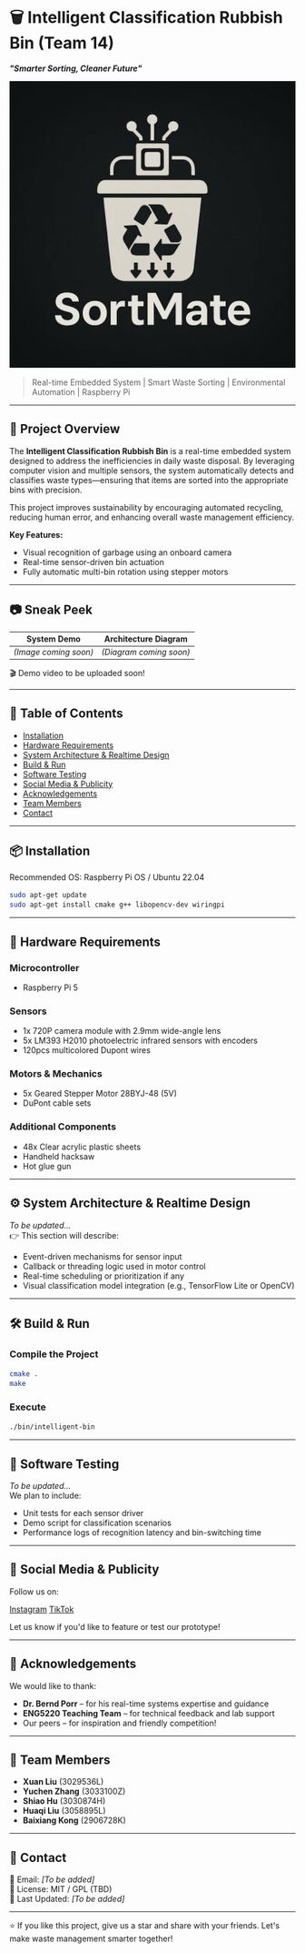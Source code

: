 # 🗑️ Intelligent Classification Rubbish Bin (Team 14) 
**_"Smarter Sorting, Cleaner Future"_**

![LOGO](./LOGO.jpg)

> Real-time Embedded System | Smart Waste Sorting | Environmental Automation | Raspberry Pi

---

## 📌 Project Overview

The **Intelligent Classification Rubbish Bin** is a real-time embedded system designed to address the inefficiencies in daily waste disposal. By leveraging computer vision and multiple sensors, the system automatically detects and classifies waste types—ensuring that items are sorted into the appropriate bins with precision.

This project improves sustainability by encouraging automated recycling, reducing human error, and enhancing overall waste management efficiency.

**Key Features:**
- Visual recognition of garbage using an onboard camera
- Real-time sensor-driven bin actuation
- Fully automatic multi-bin rotation using stepper motors

---

## 📷 Sneak Peek

| System Demo | Architecture Diagram |
|-------------|-----------------------|
| *(Image coming soon)* | *(Diagram coming soon)* |

🎬 Demo video to be uploaded soon!

---

## 🧩 Table of Contents

- [Installation](#installation)
- [Hardware Requirements](#hardware-requirements)
- [System Architecture & Realtime Design](#system-architecture--realtime-design)
- [Build & Run](#build--run)
- [Software Testing](#software-testing)
- [Social Media & Publicity](#social-media--publicity)
- [Acknowledgements](#acknowledgements)
- [Team Members](#team-members)
- [Contact](#contact)


---

## 📦 Installation

Recommended OS: Raspberry Pi OS / Ubuntu 22.04

```bash
sudo apt-get update
sudo apt-get install cmake g++ libopencv-dev wiringpi
```

---

## 🔧 Hardware Requirements

### Microcontroller
- Raspberry Pi 5

### Sensors
- 1x 720P camera module with 2.9mm wide-angle lens
- 5x LM393 H2010 photoelectric infrared sensors with encoders
- 120pcs multicolored Dupont wires

### Motors & Mechanics
- 5x Geared Stepper Motor 28BYJ-48 (5V)
- DuPont cable sets

### Additional Components
- 48x Clear acrylic plastic sheets
- Handheld hacksaw
- Hot glue gun

---

## ⚙️ System Architecture & Realtime Design

*To be updated...*  
👉 This section will describe:
- Event-driven mechanisms for sensor input
- Callback or threading logic used in motor control
- Real-time scheduling or prioritization if any
- Visual classification model integration (e.g., TensorFlow Lite or OpenCV)

---

## 🛠️ Build & Run

### Compile the Project

```bash
cmake .
make
```

### Execute

```bash
./bin/intelligent-bin
```

---

## 🧪 Software Testing

*To be updated...*  
We plan to include:
- Unit tests for each sensor driver
- Demo script for classification scenarios
- Performance logs of recognition latency and bin-switching time

---

## 📣 Social Media & Publicity

Follow us on:

[Instagram](https://www.instagram.com/sortmateteam14?igsh=MXgzd2pqbmxndG1vdA==)
[TikTok](https://www.tiktok.com/@sortmateteam14?_t=ZN-8vYeORF6HlG&_r=1)


Let us know if you'd like to feature or test our prototype!

---

## 🙏 Acknowledgements

We would like to thank:
- **Dr. Bernd Porr** – for his real-time systems expertise and guidance  
- **ENG5220 Teaching Team** – for technical feedback and lab support  
- Our peers – for inspiration and friendly competition!

---

## 👥 Team Members

- **Xuan Liu** (3029536L)
- **Yuchen Zhang** (3033100Z)
- **Shiao Hu** (3030874H)
- **Huaqi Liu** (3058895L)
- **Baixiang Kong** (2906728K)

---

## 📮 Contact

📧 Email: *[To be added]*  
📁 License: MIT / GPL (TBD)  
📅 Last Updated: *[To be added]*

---

⭐ If you like this project, give us a star and share with your friends. Let's make waste management smarter together!
